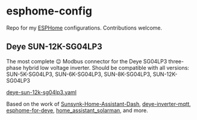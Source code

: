 # esphome-config
Repo for my [ESPHome](https://esphome.io/) configurations. Contributions welcome.

## Deye SUN-12K-SG04LP3
The most complete 😉 Modbus connector for the Deye SG04LP3 three-phase hybrid low voltage inverter. Should be compatible with all versions: SUN-5K-SG04LP3, SUN-6K-SG04LP3, SUN-8K-SG04LP3, SUN-12K-SG04LP3

[deye-sun-12k-sg04lp3.yaml](./devices/deye-sun-12k-sg04lp3.yaml)

Based on the work of [Sunsynk-Home-Assistant-Dash](https://github.com/slipx06/Sunsynk-Home-Assistant-Dash), [deye-inverter-mqtt](https://github.com/kbialek/deye-inverter-mqtt), [esphome-for-deye](https://github.com/klatremis/esphome-for-deye), [home_assistant_solarman](https://github.com/StephanJoubert/home_assistant_solarman), and more.

